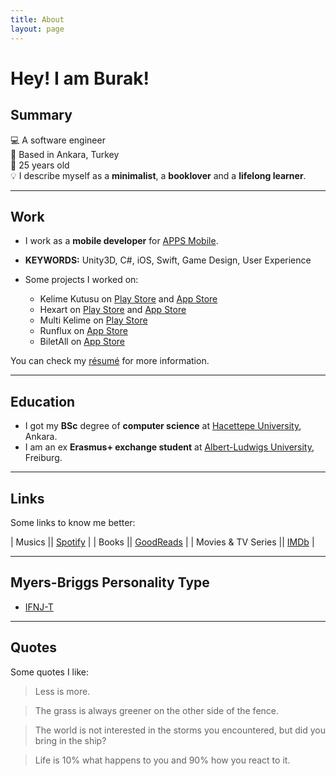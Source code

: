 ```yaml
---
title: About
layout: page
---
```

<!-- ![Profile Image]({{ site.url }}/{{ site.picture }}) -->

# Hey! I am Burak!

## Summary

💻 A software engineer 
<br>
📍 Based in Ankara, Turkey
<br>
🎂 25 years old
<br>
💡 I describe myself as a **minimalist**, a **booklover** and a **lifelong learner**.

--- 

## Work

* I work as a **mobile developer** for [APPS Mobile][3]. 
* **KEYWORDS:** Unity3D, C#, iOS, Swift, Game Design, User Experience 


* Some projects I worked on:
  * Kelime Kutusu on [Play Store](https://play.google.com/store/apps/details?id=tr.com.apps.kk) and [App Store](https://itunes.apple.com/tr/app/kelimekutusu/id1464140890)
  * Hexart on [Play Store](https://play.google.com/store/apps/details?id=tr.com.apps.hexart) and [App Store](https://itunes.apple.com/tr/app/hexart/id1455322595)
  * Multi Kelime on [Play Store](https://play.google.com/store/apps/details?id=com.bif.multikelime)
  * Runflux on [App Store](https://itunes.apple.com/us/app/runflux/id1383179327)
  * BiletAll on [App Store](https://itunes.apple.com/tr/app//id873069066) 

You can check my [résumé](../assets/resume.pdf) for more information.

---

## Education

* I got my **BSc** degree of **computer science**  at [Hacettepe University][1], Ankara. 
* I am an ex **Erasmus+ exchange student** at [Albert-Ludwigs University][2], Freiburg.

---

## Links

Some links to know me better:

| Musics                        || [Spotify][4] |
| Books                         || [GoodReads][5] |
| Movies & TV Series   || [IMDb][6] |

---

## Myers-Briggs Personality Type

* [IFNJ-T](https://www.16personalities.com/profiles/19ea956f7d530)

---

## Quotes

Some quotes I like: 

> Less is more.

> The grass is always greener on the other side of the fence.

> The world is not interested in the storms you encountered, but did you bring in the ship?

> Life is 10% what happens to you and 90% how you react to it.


[1]: https://cs.hacettepe.edu.tr
[2]: https://informatik.uni-freiburg.de
[3]: https://apps.com.tr
[4]: https://open.spotify.com/user/bekici 
[5]: https://www.goodreads.com/burakekici 
[6]: https://www.imdb.com/user/ur41656845 
